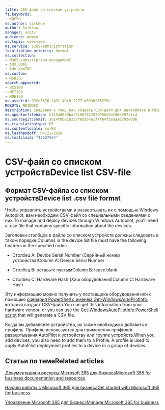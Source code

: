 ```yaml
---
title: CSV-файл со списком устройств
f1.keywords:
- NOCSH
ms.author: sirkkuw
author: Sirkkuw
manager: scotv
audience: Admin
ms.topic: overview
ms.service: o365-administration
localization_priority: Normal
ms.collection:
- M365-subscription-management
- Adm_O365
- Adm_NonTOC
ms.custom:
- MSB365
search.appverid:
- BCS160
- MET150
- MOE150
ms.assetid: 932e3676-2491-49f0-9177-d893d2f5276e
ROBOTS: NOINDEX
description: Сведения о том, как создать CSV-файл для автопилота в Microsoft 365 для бизнеса.
ms.openlocfilehash: b1154d639ba23180f637520750d94f00e997cfc4
ms.sourcegitcommit: 2614f8b81b332f8dab461f4f64f3adaa6703e0d6
ms.translationtype: MT
ms.contentlocale: ru-RU
ms.lasthandoff: 04/21/2020
ms.locfileid: "43627864"
---
```

# <a name="device-list-csv-file"></a><span data-ttu-id="cf420-103">CSV-файл со списком устройств</span><span class="sxs-lookup"><span data-stu-id="cf420-103">Device list CSV-file</span></span>

## <a name="device-list-csv-file-format"></a><span data-ttu-id="cf420-104">Формат CSV-файла со списком устройств</span><span class="sxs-lookup"><span data-stu-id="cf420-104">Device list .csv file format</span></span>

<span data-ttu-id="cf420-105">Чтобы управлять устройствами и развертывать их с помощью Windows Autopilot, вам необходим CSV-файл со специальными сведениями о них.</span><span class="sxs-lookup"><span data-stu-id="cf420-105">To manage and deploy devices through Windows Autopilot, you'll need a .csv file that contains specific information about the devices.</span></span>
  
<span data-ttu-id="cf420-106">Заголовки столбцов в файле со списком устройств должны следовать в таком порядке:</span><span class="sxs-lookup"><span data-stu-id="cf420-106">Columns in the device list file must have the following headers in the specified order:</span></span>
  
- <span data-ttu-id="cf420-107">Столбец A: Device Serial Number (Серийный номер устройства)</span><span class="sxs-lookup"><span data-stu-id="cf420-107">Column A: Device Serial Number</span></span>

- <span data-ttu-id="cf420-108">Столбец B: оставьте пустым</span><span class="sxs-lookup"><span data-stu-id="cf420-108">Column B: leave blank</span></span>

- <span data-ttu-id="cf420-109">Столбец C: Hardware Hash (Хэш оборудования)</span><span class="sxs-lookup"><span data-stu-id="cf420-109">Column C: Hardware Hash</span></span>

<span data-ttu-id="cf420-110">Эту информацию можно получить у поставщика оборудования или с помощью [сценария PowerShell с именем Get-WindowsAutoPilotInfo](https://www.powershellgallery.com/packages/Get-WindowsAutoPilotInfo), который создаст CSV-файл.</span><span class="sxs-lookup"><span data-stu-id="cf420-110">You can get this information from your hardware vendor, or you can use the [Get-WindowsAutoPilotInfo PowerShell script](https://www.powershellgallery.com/packages/Get-WindowsAutoPilotInfo) that will generate a CSV file.</span></span> 

<span data-ttu-id="cf420-p101">Когда вы добавляете устройства, их также необходимо добавить в профиль. Профиль используется для применения профилей развертывания AutoPilot к устройству или группе устройств.</span><span class="sxs-lookup"><span data-stu-id="cf420-p101">When you add devices, you also need to add them to a Profile. A profile is used to apply AutoPilot deployment profiles to a device or a group of devices.</span></span>
  
## <a name="related-articles"></a><span data-ttu-id="cf420-113">Статьи по теме</span><span class="sxs-lookup"><span data-stu-id="cf420-113">Related articles</span></span>

[<span data-ttu-id="cf420-114">Документация и ресурсы Microsoft 365 для бизнеса</span><span class="sxs-lookup"><span data-stu-id="cf420-114">Microsoft 365 for business documentation and resources</span></span>](https://go.microsoft.com/fwlink/p/?linkid=853701)
  
[<span data-ttu-id="cf420-115">Начало работы с Microsoft 365 для бизнеса</span><span class="sxs-lookup"><span data-stu-id="cf420-115">Get started with Microsoft 365 for business</span></span>](https://support.office.com/article/496e690b-b75d-4ff5-bf34-cc32905d0364)
  
[<span data-ttu-id="cf420-116">Управление Microsoft 365 для бизнеса</span><span class="sxs-lookup"><span data-stu-id="cf420-116">Manage Microsoft 365 for business</span></span>](https://support.office.com/article/27ff1678-865a-4707-8145-e1155aa815d6)
  
